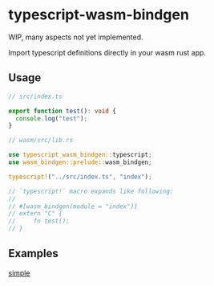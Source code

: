 # typescript-wasm-bindgen

WIP, many aspects not yet implemented.

Import typescript definitions directly in your wasm rust app.

## Usage

```typescript
// src/index.ts

export function test(): void {
  console.log("test");
}
```

```rust
// wasm/src/lib.rs

use typescript_wasm_bindgen::typescript;
use wasm_bindgen::prelude::wasm_bindgen;

typescript!("../src/index.ts", "index");

// `typescript!` macro expands like following:
//
// #[wasm_bindgen(module = "index")]
// extern "C" {
//     fn test();
// }
```

## Examples

[simple](https://github.com/dlunch/typescript-wasm-bindgen/tree/main/examples/simple)
